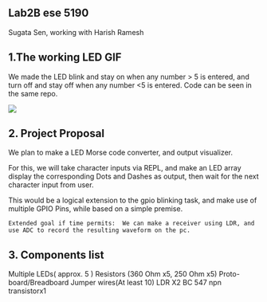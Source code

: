 ## Lab2B ese 5190
  Sugata Sen, working with Harish Ramesh

## 1.The working LED GIF

We made the LED blink and stay on when any number > 5 is entered, and turn off and stay off when any number <5 is entered. Code can be seen in the same repo.

![](https://github.com/sugahiraeth/Lab2Bese5190/blob/9d7159ea08b25dfca11d29cb35d36b376e7f6942/ledREPLControl.gif)

## 2. Project Proposal

We plan to make a LED Morse code converter, and output visualizer.

For this, we will take character inputs via REPL, and make an LED array display the corresponding Dots and Dashes as output, then wait for the next character input from user.

This would be a logical extension to the gpio blinking task, and make use of multiple GPIO Pins, while based on a simple premise.

	Extended goal if time permits:  We can make a receiver using LDR, and use ADC to record the resulting waveform on the pc.

## 3. Components list

  Multiple LEDs( approx. 5 )
  Resistors (360 Ohm x5, 250 Ohm x5)
  Proto-board/Breadboard
  Jumper wires(At least 10)
	LDR X2
	BC 547 npn transistorx1
